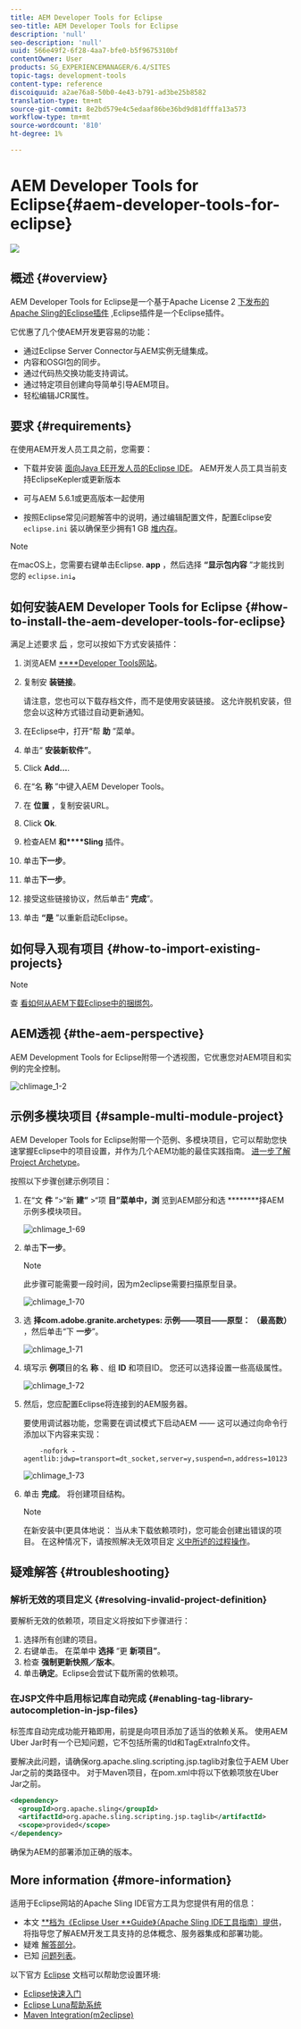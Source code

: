 ```yaml
---
title: AEM Developer Tools for Eclipse
seo-title: AEM Developer Tools for Eclipse
description: 'null'
seo-description: 'null'
uuid: 566e49f2-6f28-4aa7-bfe0-b5f9675310bf
contentOwner: User
products: SG_EXPERIENCEMANAGER/6.4/SITES
topic-tags: development-tools
content-type: reference
discoiquuid: a2ae76a8-50b0-4e43-b791-ad3be25b8582
translation-type: tm+mt
source-git-commit: 8e2bd579e4c5edaaf86be36bd9d81dfffa13a573
workflow-type: tm+mt
source-wordcount: '810'
ht-degree: 1%

---
```



# AEM Developer Tools for Eclipse{#aem-developer-tools-for-eclipse}

![](do-not-localize/chlimage_1-9.png)

## 概述 {#overview}

AEM Developer Tools for Eclipse是一个基于Apache License 2 [下发布的Apache Sling的Eclipse插件](https://sling.apache.org/documentation/development/ide-tooling.html) ,Eclipse插件是一个Eclipse插件。

它优惠了几个使AEM开发更容易的功能：

* 通过Eclipse Server Connector与AEM实例无缝集成。
* 内容和OSGI包的同步。
* 通过代码热交换功能支持调试。
* 通过特定项目创建向导简单引导AEM项目。
* 轻松编辑JCR属性。

## 要求 {#requirements}

在使用AEM开发人员工具之前，您需要：

* 下载并安装 [面向Java EE开发人员的Eclipse IDE](https://eclipse.org/downloads/packages/eclipse-ide-java-ee-developers/lunar)。 AEM开发人员工具当前支持EclipseKepler或更新版本

* 可与AEM 5.6.1或更高版本一起使用
* 按照Eclipse常见问题解答中的说明，通过编辑配置文件，配置Eclipse安 `eclipse.ini` 装以确保至少拥有1 GB [堆内存](https://wiki.eclipse.org/FAQ_How_do_I_increase_the_heap_size_available_to_Eclipse%3F)。

>[!NOTE]
>
>在macOS上，您需要右键单击Eclipse. **app** ，然后选择 **“显示包内容** ”才能找到您的 `eclipse.ini`**。**

## 如何安装AEM Developer Tools for Eclipse {#how-to-install-the-aem-developer-tools-for-eclipse}

满足上述要求 [后](#requirements) ，您可以按如下方式安装插件：

1. 浏览AEM [****Developer Tools网站](https://eclipse.adobe.com/aem/dev-tools/)。

1. 复制安 **装链接**。

   请注意，您也可以下载存档文件，而不是使用安装链接。 这允许脱机安装，但您会以这种方式错过自动更新通知。

1. 在Eclipse中，打开“帮 **助** ”菜单。
1. 单击“ **安装新软件”**。
1. Click **Add...**.
1. 在“名 **称** ”中键入AEM Developer Tools。
1. 在 **位置** ，复制安装URL。
1. Click **Ok**.
1. 检查AEM **和****Sling** 插件。
1. 单击&#x200B;**下一步**。
1. 单击&#x200B;**下一步**。
1. 接受这些链接协议，然后单击“ **完成**”。
1. 单击 **“是** ”以重新启动Eclipse。

## 如何导入现有项目 {#how-to-import-existing-projects}

>[!NOTE]
>
>查 [看如何从AEM下载Eclipse中的捆绑包](https://stackoverflow.com/questions/29699726/how-to-work-with-a-bundle-in-eclipse-when-it-was-downloaded-from-aem/29705407#29705407)。

## AEM透视 {#the-aem-perspective}

AEM Development Tools for Eclipse附带一个透视图，它优惠您对AEM项目和实例的完全控制。

![chlimage_1-2](assets/chlimage_1-2.jpeg)

## 示例多模块项目 {#sample-multi-module-project}

AEM Developer Tools for Eclipse附带一个范例、多模块项目，它可以帮助您快速掌握Eclipse中的项目设置，并作为几个AEM功能的最佳实践指南。 [进一步了解Project Archetype](https://github.com/Adobe-Marketing-Cloud/aem-project-archetype)。

按照以下步骤创建示例项目：

1. 在“文 **件** ”>“新 **建”** >“项 **目”菜单中，浏** 览到AEM部分和选 ********&#x200B;择AEM示例多模块项目。

   ![chlimage_1-69](assets/chlimage_1-69.png)

1. 单击&#x200B;**下一步**。

   >[!NOTE]
   >
   >此步骤可能需要一段时间，因为m2eclipse需要扫描原型目录。

   ![chlimage_1-70](assets/chlimage_1-70.png)

1. 选 **择com.adobe.granite.archetypes: 示例——项目——原型： （最高数）** ，然后单击“下 **一步**”。

   ![chlimage_1-71](assets/chlimage_1-71.png)

1. 填写示 **例项**&#x200B;目的名 **称** 、组 **ID** 和项目ID。 您还可以选择设置一些高级属性。

   ![chlimage_1-72](assets/chlimage_1-72.png)

1. 然后，您应配置Eclipse将连接到的AEM服务器。

   要使用调试器功能，您需要在调试模式下启动AEM —— 这可以通过向命令行添加以下内容来实现：

   ```
       -nofork -agentlib:jdwp=transport=dt_socket,server=y,suspend=n,address=10123
   ```

   ![chlimage_1-73](assets/chlimage_1-73.png)

1. 单击 **完成**。 将创建项目结构。

   >[!NOTE]
   >
   >在新安装中(更具体地说： 当从未下载依赖项时)，您可能会创建出错误的项目。 在这种情况下，请按照解决无效项目定 [义中所述的过程操作](#resolving-invalid-project-definition)。

## 疑难解答 {#troubleshooting}

### 解析无效的项目定义 {#resolving-invalid-project-definition}

要解析无效的依赖项，项目定义将按如下步骤进行：

1. 选择所有创建的项目。
1. 右键单击。 在菜单中 **选择** “更 **新项目”**。
1. 检查 **强制更新快照／版本**。
1. 单击&#x200B;**确定**。Eclipse会尝试下载所需的依赖项。

### 在JSP文件中启用标记库自动完成 {#enabling-tag-library-autocompletion-in-jsp-files}

标签库自动完成功能开箱即用，前提是向项目添加了适当的依赖关系。 使用AEM Uber Jar时有一个已知问题，它不包括所需的tld和TagExtraInfo文件。

要解决此问题，请确保org.apache.sling.scripting.jsp.taglib对象位于AEM Uber Jar之前的类路径中。 对于Maven项目，在pom.xml中将以下依赖项放在Uber Jar之前。

```xml
<dependency>
  <groupId>org.apache.sling</groupId>
  <artifactId>org.apache.sling.scripting.jsp.taglib</artifactId>
  <scope>provided</scope>
</dependency>
```

确保为AEM的部署添加正确的版本。

## More information {#more-information}

适用于Eclipse网站的Apache Sling IDE官方工具为您提供有用的信息：

* 本文 [**档为《Eclipse User **Guide》（Apache Sling IDE工具指南）提供](https://sling.apache.org/documentation/development/ide-tooling.html)，将指导您了解AEM开发工具支持的总体概念、服务器集成和部署功能。
* 疑难 [解答部分](https://sling.apache.org/documentation/development/ide-tooling.html#troubleshooting)。
* 已知 [问题列表](https://sling.apache.org/documentation/development/ide-tooling.html#known-issues)。

以下官方 [Eclipse](https://eclipse.org/) 文档可以帮助您设置环境:

* [Eclipse快速入门](https://eclipse.org/users/)
* [Eclipse Luna帮助系统](https://help.eclipse.org/luna/index.jsp)
* [Maven Integration(m2eclipse)](https://www.eclipse.org/m2e/)

